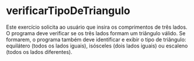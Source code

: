 # verificarTipoDeTriangulo
 Este exercício solicita ao usuário que insira os comprimentos de três lados. O programa deve verificar se os três lados formam um triângulo válido. Se formarem, o programa também deve identificar e exibir o tipo de triângulo: equilátero (todos os lados iguais), isósceles (dois lados iguais) ou escaleno (todos os lados diferentes).
